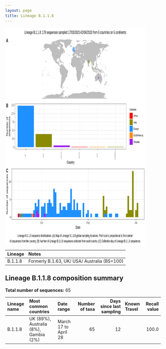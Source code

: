 ```yaml
---
layout: page
title: Lineage B.1.1.8
---
```




<img src="../assets/images/B.1.1.8.svg" alt="B.1.1.8 lineage summary figure" width="90%" height="700px" />


| Lineage | Notes |
|:-----|:-----|
| B.1.1.8 | Formerly B.1.63, UK/ USA/ Australia (BS=100) |

<h2>Lineage B.1.1.8 composition summary </h2>

<strong>Total number of sequences:</strong> 65

| Lineage name | Most common countries | Date range | Number of taxa |  Days since last sampling | Known Travel | Recall value |
|:-----|:-----|:-------|-------:|-------:|:---------|--------:|
| B.1.1.8 | UK (89%), Australia (8%), Gambia (2%) | March 17 to April 28 | 65 | 12 |  | 100.0 |
